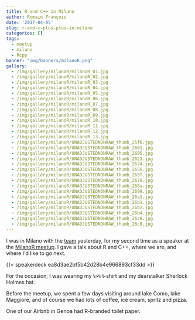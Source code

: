 ```yaml
---
title: R and C++ in Milano
author: Romain François
date: '2017-04-05'
slug: r-and-c-plus-plus-in-milano
categories: []
tags:
  - meetup
  - milano
  - Rcpp
banner: "img/banners/milanoR.png"
gallery:
  - /img/gallery/milanoR/milanoR_01.jpg
  - /img/gallery/milanoR/milanoR_02.jpg
  - /img/gallery/milanoR/milanoR_03.jpg
  - /img/gallery/milanoR/milanoR_04.jpg
  - /img/gallery/milanoR/milanoR_05.jpg
  - /img/gallery/milanoR/milanoR_06.jpg
  - /img/gallery/milanoR/milanoR_07.jpg
  - /img/gallery/milanoR/milanoR_08.jpg
  - /img/gallery/milanoR/milanoR_09.jpg
  - /img/gallery/milanoR/milanoR_10.jpg
  - /img/gallery/milanoR/milanoR_11.jpg
  - /img/gallery/milanoR/milanoR_12.jpg
  - /img/gallery/milanoR/milanoR_13.jpg
  - /img/gallery/milanoR/UNADJUSTEDNONRAW_thumb_25f6.jpg
  - /img/gallery/milanoR/UNADJUSTEDNONRAW_thumb_2601.jpg
  - /img/gallery/milanoR/UNADJUSTEDNONRAW_thumb_2605.jpg
  - /img/gallery/milanoR/UNADJUSTEDNONRAW_thumb_2623.jpg
  - /img/gallery/milanoR/UNADJUSTEDNONRAW_thumb_2624.jpg
  - /img/gallery/milanoR/UNADJUSTEDNONRAW_thumb_2656.jpg
  - /img/gallery/milanoR/UNADJUSTEDNONRAW_thumb_265f.jpg
  - /img/gallery/milanoR/UNADJUSTEDNONRAW_thumb_2678.jpg
  - /img/gallery/milanoR/UNADJUSTEDNONRAW_thumb_268a.jpg
  - /img/gallery/milanoR/UNADJUSTEDNONRAW_thumb_2699.jpg
  - /img/gallery/milanoR/UNADJUSTEDNONRAW_thumb_26a1.jpg
  - /img/gallery/milanoR/UNADJUSTEDNONRAW_thumb_26b1.jpg
  - /img/gallery/milanoR/UNADJUSTEDNONRAW_thumb_26b2.jpg
  - /img/gallery/milanoR/UNADJUSTEDNONRAW_thumb_26b4.jpg
  - /img/gallery/milanoR/UNADJUSTEDNONRAW_thumb_26c6.jpg
  - /img/gallery/milanoR/UNADJUSTEDNONRAW_thumb_26c8.jpg
---
```


I was in Milano with the [team](www.thinkr.fr) yesterday,
for my second time as a speaker at the [MilanoR meetup](http://www.milanor.net/blog/).
I gave a talk about R and C++, where we are, and where I'd like to go next.

{{< speakerdeck ea8d3ae2bf5b42d28b4e966893cf33dd  >}}

For the occasion, I was wearing my `%>%` t-shirt and my
dearstalker Sherlock Holmes hat.

Before the meetup, we spent a few days visiting around
lake Como, lake Maggiore, and of course we had
lots of coffee, ice cream, spritz and pizza.

One of our Airbnb in Genoa had R-branded toilet paper.
